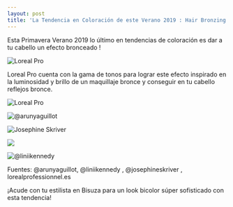 ```yaml
---
layout: post
title: 'La Tendencia en Coloración de este Verano 2019 : Hair Bronzing '
---
```

Esta Primavera Verano 2019 lo último en tendencias de coloración es dar a tu cabello un efecto bronceado ! 

![Loreal Pro](/img/uploads/quote-bloc-2.jpg)

Loreal Pro cuenta con la gama de tonos para lograr este efecto inspirado en  la luminosidad y brillo de un maquillaje bronce y conseguir en tu cabello  reflejos bronce. 

![Loreal Pro](/img/uploads/quote-bloc-3.jpg) 

![@arunyaguillot](/img/uploads/bronze.jpg)

![Josephine Skriver](/img/uploads/bronze5.jpg)

![](/img/uploads/fallout-for-that-bronze-deep-shades-ideas-2019.jpg)

![@liniikennedy](/img/uploads/bronzeotra.jpg)

Fuentes: @arunyaguillot, @liniikennedy , @josephineskriver , lorealprofessionnel.es

¡Acude con tu estilista en Bisuza para un look bicolor súper sofisticado con esta tendencia!
